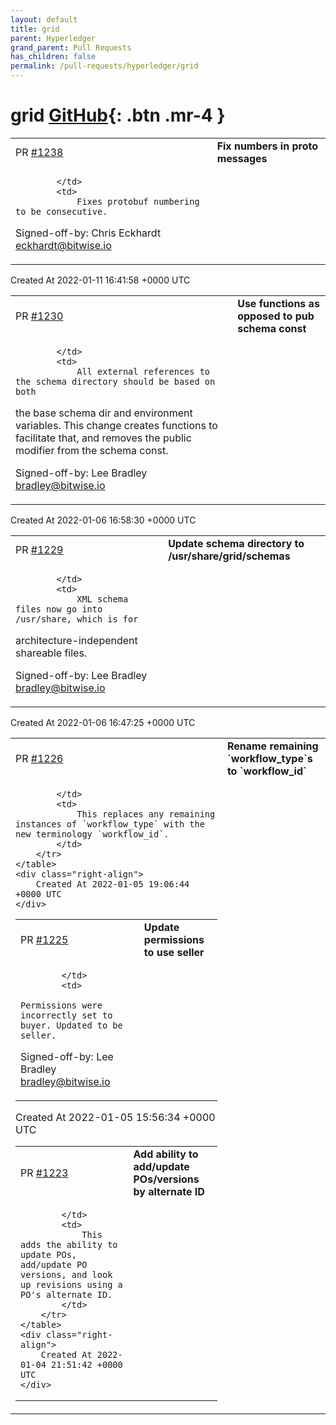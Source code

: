 ```yaml
---
layout: default
title: grid
parent: Hyperledger
grand_parent: Pull Requests
has_children: false
permalink: /pull-requests/hyperledger/grid
---
```


# grid <span class="fs-3 right-align">[GitHub](https://github.com/hyperledger/grid){: .btn .mr-4 }</span>


<div>
    <table>
        <tr>
            <td>
                PR <a href="https://github.com/hyperledger/grid/pull/1238" class=".btn">#1238</a>
            </td>
            <td>
                <b>
                    Fix numbers in proto messages
                </b>
            </td>
        </tr>
        <tr>
            <td>
                
            </td>
            <td>
                Fixes protobuf numbering to be consecutive.

Signed-off-by: Chris Eckhardt <eckhardt@bitwise.io>
            </td>
        </tr>
    </table>
    <div class="right-align">
        Created At 2022-01-11 16:41:58 +0000 UTC
    </div>
</div>

<div>
    <table>
        <tr>
            <td>
                PR <a href="https://github.com/hyperledger/grid/pull/1230" class=".btn">#1230</a>
            </td>
            <td>
                <b>
                    Use functions as opposed to pub schema const
                </b>
            </td>
        </tr>
        <tr>
            <td>
                
            </td>
            <td>
                All external references to the schema directory should be based on both
the base schema dir and environment variables. This change creates
functions to facilitate that, and removes the public modifier from the
schema const.

Signed-off-by: Lee Bradley <bradley@bitwise.io>
            </td>
        </tr>
    </table>
    <div class="right-align">
        Created At 2022-01-06 16:58:30 +0000 UTC
    </div>
</div>

<div>
    <table>
        <tr>
            <td>
                PR <a href="https://github.com/hyperledger/grid/pull/1229" class=".btn">#1229</a>
            </td>
            <td>
                <b>
                    Update schema directory to /usr/share/grid/schemas
                </b>
            </td>
        </tr>
        <tr>
            <td>
                
            </td>
            <td>
                XML schema files now go into /usr/share, which is for
architecture-independent shareable files.

Signed-off-by: Lee Bradley <bradley@bitwise.io>
            </td>
        </tr>
    </table>
    <div class="right-align">
        Created At 2022-01-06 16:47:25 +0000 UTC
    </div>
</div>

<div>
    <table>
        <tr>
            <td>
                PR <a href="https://github.com/hyperledger/grid/pull/1226" class=".btn">#1226</a>
            </td>
            <td>
                <b>
                    Rename remaining `workflow_type`s to `workflow_id`
                </b>
            </td>
        </tr>
        <tr>
            <td>
                
            </td>
            <td>
                This replaces any remaining instances of `workflow_type` with the new terminology `workflow_id`.
            </td>
        </tr>
    </table>
    <div class="right-align">
        Created At 2022-01-05 19:06:44 +0000 UTC
    </div>
</div>

<div>
    <table>
        <tr>
            <td>
                PR <a href="https://github.com/hyperledger/grid/pull/1225" class=".btn">#1225</a>
            </td>
            <td>
                <b>
                    Update permissions to use seller
                </b>
            </td>
        </tr>
        <tr>
            <td>
                
            </td>
            <td>
                Permissions were incorrectly set to buyer. Updated to be seller.

Signed-off-by: Lee Bradley <bradley@bitwise.io>
            </td>
        </tr>
    </table>
    <div class="right-align">
        Created At 2022-01-05 15:56:34 +0000 UTC
    </div>
</div>

<div>
    <table>
        <tr>
            <td>
                PR <a href="https://github.com/hyperledger/grid/pull/1223" class=".btn">#1223</a>
            </td>
            <td>
                <b>
                    Add ability to add/update POs/versions by alternate ID
                </b>
            </td>
        </tr>
        <tr>
            <td>
                
            </td>
            <td>
                This adds the ability to update POs, add/update PO versions, and look up revisions using a PO's alternate ID.
            </td>
        </tr>
    </table>
    <div class="right-align">
        Created At 2022-01-04 21:51:42 +0000 UTC
    </div>
</div>

